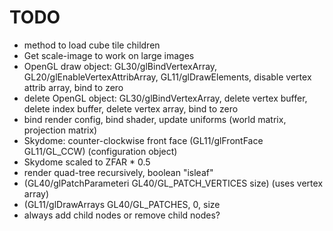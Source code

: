 # TODO

* method to load cube tile children
* Get scale-image to work on large images
* OpenGL draw object: GL30/glBindVertexArray, GL20/glEnableVertexAttribArray, GL11/glDrawElements, disable vertex attrib array, bind to zero
* delete OpenGL object: GL30/glBindVertexArray, delete vertex buffer, delete index buffer, delete vertex array, bind to zero
* bind render config, bind shader, update uniforms (world matrix, projection matrix)
* Skydome: counter-clockwise front face (GL11/glFrontFace GL11/GL\_CCW) (configuration object)
* Skydome scaled to ZFAR * 0.5
* render quad-tree recursively, boolean "isleaf"
* (GL40/glPatchParameteri GL40/GL\_PATCH\_VERTICES size) (uses vertex array)
* (GL11/glDrawArrays GL40/GL\_PATCHES, 0, size
* always add child nodes or remove child nodes?

